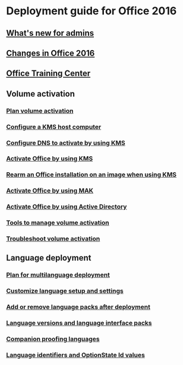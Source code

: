 
# Deployment guide for Office 2016
## [What's new for admins](what-s-new-for-admins-in-office-2016.md)
## [Changes in Office 2016](changes-in-office-2016-for-windows-desktop.md)
## [Office Training Center](https://support.office.com/office-training-center)

## Volume activation
### [Plan volume activation](../vlactivation/plan-volume-activation-of-office.md)
### [Configure a KMS host computer](../vlactivation/configure-a-kms-host-computer-for-office.md)
### [Configure DNS to activate by using KMS](../vlactivation/configure-dns-to-activate-office-by-using-kms.md)
### [Activate Office by using KMS](../vlactivation/activate-office-by-using-kms.md)
### [Rearm an Office installation on an image when using KMS](../vlactivation/rearm-an-office-installation-on-an-image-when-using-kms-to-activate.md)
### [Activate Office by using MAK](../vlactivation/activate-office-by-using-mak.md)
### [Activate Office by using Active Directory](../vlactivation/activate-office-by-using-active-directory.md)
### [Tools to manage volume activation](../vlactivation/tools-to-manage-volume-activation-of-office.md)
### [Troubleshoot volume activation](../vlactivation/troubleshoot-volume-activation-of-office.md)

## Language deployment
### [Plan for multilanguage deployment](plan-for-multilanguage-deployment-of-office-2016.md)
### [Customize language setup and settings](customize-language-setup-and-settings-for-office-2016.md)
### [Add or remove language packs after deployment](add-or-remove-language-packs-after-deployment-of-office-2016.md)
### [Language versions and language interface packs](language-versions-and-language-interface-packs-in-office-2016.md)
### [Companion proofing languages](companion-proofing-languages-for-office-2016.md)
### [Language identifiers and OptionState Id values](language-identifiers-and-optionstate-id-values-in-office-2016.md)



